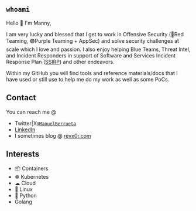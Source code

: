 ## `whoami`
Hello 👋 I'm Manny,   
     
I am very lucky and blessed that I get to work in Offensive Security (🔴Red Teaming, 🟣Purple Teaming + AppSec) and solve security challenges at scale which I love and passion. I also enjoy helping Blue Teams, Threat Intel, and Incident Responders in support of Software and Services Incident Response Plan ([SSIRP](https://msrc.microsoft.com/blog/2019/06/inside-the-msrc-anatomy-of-a-ssirp-incident/)) and other endeavors.    

Within my GitHub you will find tools and reference materials/docs that I have used or still use to help me do my work as well as some PoCs.

## Contact
You can reach me @    
- Twitter|X[`@ManuelBerrueta`](https://twitter.com/ManuelBerrueta)    
- [LinkedIn](https://www.linkedin.com/in/manuel-berrueta/)
- I sometimes blog @ [revx0r.com](https://revx0r.com/)  

## Interests
- 📦 Containers
- ☸ Kubernetes
- ☁ Cloud
- 🐧 Linux
- 🐍 Python
- Golang
     
    
<!---
ManuelBerrueta/ManuelBerrueta is a ✨ special ✨ repository because its `README.md` (this file) appears on your GitHub profile.
You can click the Preview link to take a look at your changes.
--->
